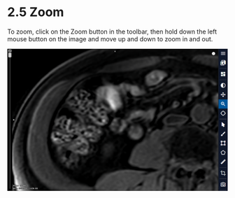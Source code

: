 # 2.5 Zoom

To zoom, click on the Zoom button in the toolbar, then hold down the left mouse button on the image and move up and down to zoom in and out.

![Image](img/image_4.png)

